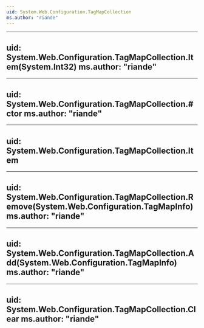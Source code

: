```yaml
---
uid: System.Web.Configuration.TagMapCollection
ms.author: "riande"
---
```


---
uid: System.Web.Configuration.TagMapCollection.Item(System.Int32)
ms.author: "riande"
---

---
uid: System.Web.Configuration.TagMapCollection.#ctor
ms.author: "riande"
---

---
uid: System.Web.Configuration.TagMapCollection.Item
---

---
uid: System.Web.Configuration.TagMapCollection.Remove(System.Web.Configuration.TagMapInfo)
ms.author: "riande"
---

---
uid: System.Web.Configuration.TagMapCollection.Add(System.Web.Configuration.TagMapInfo)
ms.author: "riande"
---

---
uid: System.Web.Configuration.TagMapCollection.Clear
ms.author: "riande"
---

